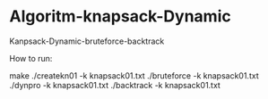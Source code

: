 # Algoritm-knapsack-Dynamic
Kanpsack-Dynamic-bruteforce-backtrack


How to run:

make
./createkn01 -k knapsack01.txt
./bruteforce -k knapsack01.txt 
./dynpro -k knapsack01.txt
./backtrack -k knapsack01.txt
